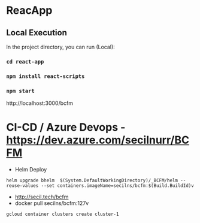 
# ReacApp
## Local Execution

In the project directory, you can run (Local):

### `cd react-app`

### `npm install react-scripts`

### `npm start`

http://localhost:3000/bcfm

# CI-CD / Azure Devops - https://dev.azure.com/secilnurr/BCFM
  
* Helm Deploy
  
```
helm upgrade bhelm  $(System.DefaultWorkingDirectory)/_BCFM/helm --reuse-values --set containers.imageName=secilns/bcfm:$(Build.BuildId)v
```

* http://secil.tech/bcfm
* docker pull secilns/bcfm:127v

```
gcloud container clusters create cluster-1
```



